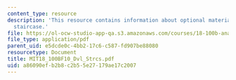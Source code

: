 ```yaml
---
content_type: resource
description: 'This resource contains information about optional material: Devil''s
  staircase.'
file: https://ol-ocw-studio-app-qa.s3.amazonaws.com/courses/18-100b-analysis-i-fall-2010/a86090efb2b8c2b55e27179ae17c2007_MIT18_100BF10_Dvl_Strcs.pdf
file_type: application/pdf
parent_uid: e5dcde0c-4bb2-17c6-c587-fd907be88080
resourcetype: Document
title: MIT18_100BF10_Dvl_Strcs.pdf
uid: a86090ef-b2b8-c2b5-5e27-179ae17c2007
---
```

